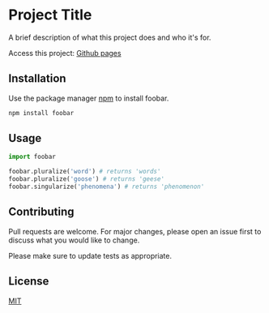 # Project Title

A brief description of what this project does and who it's for.

Access this project: [Github pages](https://ikbenpatrick040.github.io/git-getting-started/)

## Installation

Use the package manager [npm](https://www.npmjs.com/) to install foobar.

```bash
npm install foobar
```

## Usage

```python
import foobar

foobar.pluralize('word') # returns 'words'
foobar.pluralize('goose') # returns 'geese'
foobar.singularize('phenomena') # returns 'phenomenon'
```

## Contributing
Pull requests are welcome. For major changes, please open an issue first to discuss what you would like to change.

Please make sure to update tests as appropriate.

## License
[MIT](https://choosealicense.com/licenses/mit/)
